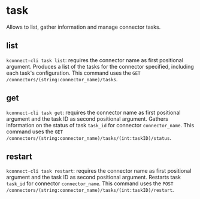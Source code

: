 # task

Allows to list, gather information and manage connector tasks.

## list

`kconnect-cli task list`: requires the connector name as first positional argument. Produces a list of the tasks for the connector specified, including each task's configuration. This command uses the `GET /connectors/(string:connector_name)/tasks`.

## get

`kconnect-cli task get`: requires the connector name as first positional argument and the task ID as second positional argument. Gathers information on the status of task `task_id` for connector `connector_name`. This command uses the `GET /connectors/(string:connector_name)/tasks/(int:taskID)/status`.

## restart

`kconnect-cli task restart`: requires the connector name as first positional argument and the task ID as second positional argument. Restarts task `task_id` for connector `connector_name`. This command uses the `POST /connectors/(string:connector_name)/tasks/(int:taskID)/restart`.
